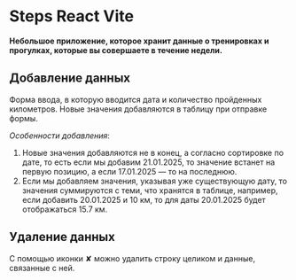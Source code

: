 # Steps React Vite

**Небольшое приложение, которое хранит данные о тренировках и прогулках, которые вы совершаете в течение недели.**

## Добавление данных

Форма ввода, в которую вводится дата и количество пройденных километров. Новые значения добавляются в таблицу при отправке формы.

_Особенности добавления_:

1. Новые значения добавляются не в конец, а согласно сортировке по дате, то есть если мы добавим 21.01.2025, то значение встанет на первую позицию, а если 17.01.2025 — то на последнюю.
2. Если мы добавляем значения, указывая уже существующую дату, то значения суммируются с теми, что хранятся в таблице, например, если добавить 20.01.2025 и 10 км, то для даты 20.01.2025 будет отображаться 15.7 км.

## Удаление данных

С помощью иконки ✘ можно удалить строку целиком и данные, связанные с ней.
